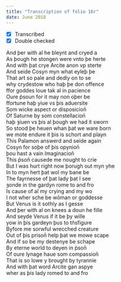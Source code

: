 ```yaml
---
title: "Transcription of folio 16r"
date: June 2018
---
```


- [X] Transcribed
- [X] Double checked

And þer with al he bleynt and cryed a  
As þough he stongen were vnto þe herte  
And with þat crye Arcite anon vp sterte  
And seide Cosyn myn what eyleþ þe  
That art so pale and dedly on to se  
why crydestow who haþ þe don offence  
ffor goddes loue tak al in pacience  
Oure p̉soun for it may non oþer be  
ffortune haþ yiue vs þis aduersite  
Som wicke aspect or disposicion̄  
Of Saturne by som constellacion̄  
haþ ȝiuen vs þis al þough we had it sworn  
So stood þe heuen whan þat we ware born  
we mote endure it þis is schort and playn  
This Palamon answerd and seide again  
Cosyn for soþe of þis opynion̄  
þou hast a vain Imaginacion̄  
This p̉son̄ causede me nought to crie    
But I was hurt right now þorugh out myn yhe    
In to myn hert þat wol my bane be  
The fayrnesse of þat lady þat I see  
ȝonde in the gardyn rome to and fro  
Is cause of al my crying and my wo  
I not wher sche be wōman or goddesse  
But Venus is it sothly as I gesse  
And þer with al on knees a doun he fille    
And seyde Venus if it be þy wille  
yow in þis gardeyn þus to tñsfigure  
Byfore me sorwful wrecched creature  
Out of þis prison̄ help þat we mowe scape  
And if so be my destenye be schape  
By eterne world to deyen in p̉son̄  
Of oure lynage haue som compassion̄  
That is so lowe y brought by tyrannie  
And with þat word Arcite gan aspye  
wher as þis lady romed to and fro  
